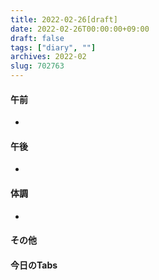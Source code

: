 ```yaml
---
title: 2022-02-26[draft]
date: 2022-02-26T00:00:00+09:00
draft: false
tags: ["diary", ""]
archives: 2022-02
slug: 702763
---
```

#### 午前
- 
#### 午後
- 
#### 体調
- 
#### その他
#### 今日のTabs